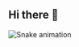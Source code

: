 ## Hi there 👋

![Snake animation](https://github.com/gabrielpereira1603/gabrielpereira1603/blob/output/github-contribution-grid-snake.svg)
